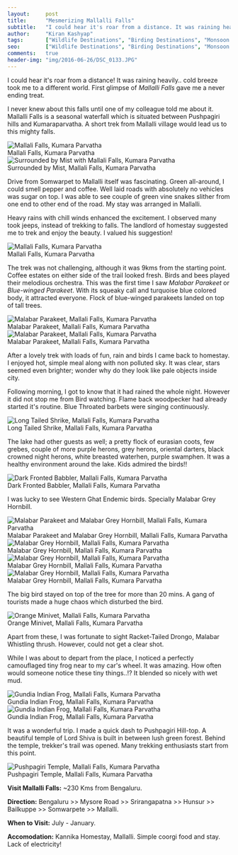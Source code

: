```yaml
---
layout:     post
title:      "Mesmerizing Mallalli Falls"
subtitle:   "I could hear it's roar from a distance. It was raining heavily..cold breeze took me to a different world. First glimpse of Mallalli Falls gave me a never ending treat."
author:     "Kiran Kashyap"
tags:       ["Wildlife Destinations", "Birding Destinations", "Monsoon Destinations"]
seo:		["Wildlife Destinations", "Birding Destinations", "Monsoon Destinations"]
comments:   true
header-img: "img/2016-06-26/DSC_0133.JPG"
---
```



<p>
I could hear it's roar from a distance! It was raining heavily.. cold breeze took me to a different world. First glimpse of <em>Mallalli Falls</em> gave me a never ending treat.
</p>

<p>
I never knew about this falls until one of my colleague told me about it. Mallalli Falls is a seasonal waterfall which is situated between Pushpagiri hills and Kumaraparvatha. A short trek from Mallalli village would lead us to this mighty falls.
</p>

<img src="{{ site.baseurl }}/img/2016-06-26/DSC_0133.JPG" alt="Mallali Falls, Kumara Parvatha">

<div class="exif">Mallali Falls, Kumara Parvatha</div>

<img src="{{ site.baseurl }}/img/2016-06-26/DSC01959.JPG" alt="Surrounded by Mist with Mallali Falls, Kumara Parvatha">

<div class="exif">Surrounded by Mist, Mallali Falls, Kumara Parvatha</div>

<p>
Drive from Somwarpet to Mallalli itself was fascinating. Green all-around, I could smell pepper and coffee. Well laid roads with absolutely no vehicles was sugar on top. I was able to see couple of green vine snakes slither from one end to other end of the road. My stay was arranged in Mallalli.
</p>

<p>
Heavy rains with chill winds enhanced the excitement. I observed many took jeeps, instead of trekking to falls. The landlord of homestay suggested me to trek and enjoy the beauty. I valued his suggestion!
</p>

<img src="{{ site.baseurl }}/img/2016-06-26/DSC_0102.JPG" alt="Mallali Falls, Kumara Parvatha">

<div class="exif">Mallali Falls, Kumara Parvatha</div>

<p>
The trek was not challenging, although it was 9kms from the starting point. Coffee estates on either side of the trail looked fresh. Birds and bees played their melodious orchestra. This was the first time I saw <em>Malabar Parakeet</em> or <em>Blue-winged Parakeet</em>. With its squeaky call and turquoise blue colored body, it attracted everyone. Flock of blue-winged parakeets landed on top of tall trees. 
</p>

<img src="{{ site.baseurl }}/img/2016-06-26/DSC_0072.JPG" alt="Malabar Parakeet, Mallali Falls, Kumara Parvatha">

<div class="exif">Malabar Parakeet, Mallali Falls, Kumara Parvatha</div>

<img src="{{ site.baseurl }}/img/2016-06-26/DSC_0087.JPG" alt="Malabar Parakeet, Mallali Falls, Kumara Parvatha">

<div class="exif">Malabar Parakeet, Mallali Falls, Kumara Parvatha</div>

<p>
After a lovely trek with loads of fun, rain and birds I came back to homestay. I enjoyed hot, simple meal along with non polluted sky. It was clear, stars seemed even brighter; wonder why do they look like pale objects inside city.
</p>

<p>
Following morning, I got to know that it had rained the whole night. However it did not stop me from Bird watching. Flame back woodpecker had already started it's routine. Blue Throated barbets were singing continuously. 
</p>

<img src="{{ site.baseurl }}/img/2016-06-26/DSC_0063.JPG" alt="Long Tailed Shrike, Mallali Falls, Kumara Parvatha">

<div class="exif">Long Tailed Shrike, Mallali Falls, Kumara Parvatha</div>

<p>
The lake had other guests as well; a pretty flock of eurasian coots, few grebes, couple of more purple herons, grey herons, oriental darters, black crowned night herons, white breasted waterhen, purple swamphen. It was a healthy environment around the lake. Kids admired the birds!!
</p>

<img src="{{ site.baseurl }}/img/2016-06-26/DSC_0148.JPG" alt="Dark Fronted Babbler, Mallali Falls, Kumara Parvatha">

<div class="exif">Dark Fronted Babbler, Mallali Falls, Kumara Parvatha</div>

<p>
I was lucky to see Western Ghat Endemic birds. Specially Malabar Grey Hornbill.
</p>

<img src="{{ site.baseurl }}/img/2016-06-26/DSC_0176.JPG" alt="Malabar Parakeet and Malabar Grey Hornbill, Mallali Falls, Kumara Parvatha">

<div class="exif">Malabar Parakeet and Malabar Grey Hornbill, Mallali Falls, Kumara Parvatha</div>

<img src="{{ site.baseurl }}/img/2016-06-26/DSC_0189.JPG" alt="Malabar Grey Hornbill, Mallali Falls, Kumara Parvatha">

<div class="exif">Malabar Grey Hornbill, Mallali Falls, Kumara Parvatha</div>

<img src="{{ site.baseurl }}/img/2016-06-26/DSC_0203.JPG" alt="Malabar Grey Hornbill, Mallali Falls, Kumara Parvatha">

<div class="exif">Malabar Grey Hornbill, Mallali Falls, Kumara Parvatha</div>

<img src="{{ site.baseurl }}/img/2016-06-26/DSC_0208.JPG" alt="Malabar Grey Hornbill, Mallali Falls, Kumara Parvatha">

<div class="exif">Malabar Grey Hornbill, Mallali Falls, Kumara Parvatha</div>

<p>
The big bird stayed on top of the tree for more than 20 mins. A gang of tourists made a huge chaos which disturbed the bird.
</p>

<img src="{{ site.baseurl }}/img/2016-06-26/DSC_0209.JPG" alt="Orange Minivet, Mallali Falls, Kumara Parvatha">

<div class="exif">Orange Minivet, Mallali Falls, Kumara Parvatha</div>

<p>
Apart from these, I was fortunate to sight Racket-Tailed Drongo, Malabar Whistling thrush. However, could not get a clear shot. 
</p>

<p>
While I was about to depart from the place, I noticed a perfectly camouflaged tiny frog near to my car's wheel. It was amazing. How often would someone notice these tiny things..!? It blended so nicely with wet mud. 
</p>

<img src="{{ site.baseurl }}/img/2016-06-26/DSC_0272.JPG" alt="Gundia Indian Frog, Mallali Falls, Kumara Parvatha">

<div class="exif">Gundia Indian Frog, Mallali Falls, Kumara Parvatha</div>

<img src="{{ site.baseurl }}/img/2016-06-26/DSC_0303.JPG" alt="Gundia Indian Frog, Mallali Falls, Kumara Parvatha">

<div class="exif">Gundia Indian Frog, Mallali Falls, Kumara Parvatha</div>

<p>
It was a wonderful trip. I made a quick dash to Pushpagiri Hill-top. A beautiful temple of Lord Shiva is built in between lush green forest. Behind the temple, trekker's trail was opened. Many trekking enthusiasts start from this point.
</p>

<img src="{{ site.baseurl }}/img/2016-06-26/DSC02010.JPG" alt="Pushpagiri Temple, Mallali Falls, Kumara Parvatha">

<div class="exif">Pushpagiri Temple, Mallali Falls, Kumara Parvatha</div>

<p>
<strong>Visit Mallalli Falls:</strong> ~230 Kms from Bengaluru.<br>

<strong>Direction:</strong> Bengaluru >> Mysore Road >> Srirangapatna >> Hunsur >> Bailkuppe >> Somwarpete >> Mallalli.<br>

<strong>When to Visit:</strong> July - January.<br>

<strong>Accomodation:</strong> Kannika Homestay, Mallalli. Simple coorgi food and stay. Lack of electricity! <br>

</p>

